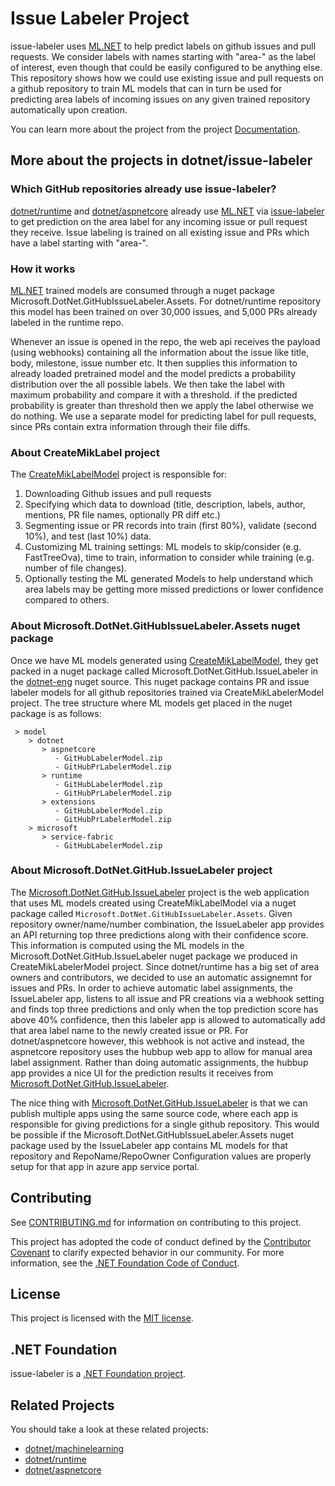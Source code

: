 # Issue Labeler Project

issue-labeler uses [ML.NET](https://github.com/dotnet/machinelearning) to help predict labels on github issues and pull requests. We consider labels with names starting with "area-" as the label of interest, even though that could be easily configured to be anything else. This repository shows how we could use existing issue and pull requests on a github repository to train ML models that can in turn be used for predicting area labels of incoming issues on any given trained repository automatically upon creation.

You can learn more about the project from the project [Documentation](Documentation).

## More about the projects in dotnet/issue-labeler

### Which GitHub repositories already use issue-labeler?
[dotnet/runtime](https://github.com/dotnet/runtime) and [dotnet/aspnetcore](https://github.com/dotnet/aspnetcore) already use [ML.NET](https://dotnet.microsoft.com/apps/machinelearning-ai/ml-dotnet) via [issue-labeler](https://github.com/dotnet/issue-labeler) to get prediction on the area label for any incoming issue or pull request they receive. Issue labeling is trained on all existing issue and PRs which have a label starting with "area-". 

### How it works
[ML.NET](https://github.com/dotnet/machinelearning) trained models are consumed through a nuget package Microsoft.DotNet.GitHubIssueLabeler.Assets. For dotnet/runtime repository this model has been trained on over 30,000 issues, and 5,000 PRs already labeled in the runtime repo.

Whenever an issue is opened in the repo, the web api receives the payload (using webhooks) containing all the information about the issue like title, body, milestone, issue number etc. It then supplies this information to already loaded pretrained model and the model predicts a probability distribution over the all possible labels. We then take the label with maximum probability and compare it with a threshold. if the predicted probability is greater than threshold then we apply the label otherwise we do nothing. We use a separate model for predicting label for pull requests, since PRs contain extra information through their file diffs. 

### About CreateMikLabel project
The [CreateMikLabelModel](https://github.com/dotnet/issue-labeler/tree/master/src/CreateMikLabelModel) project is responsible for:

1. Downloading Github issues and pull requests
2. Specifying which data to download (title, description, labels, author, mentions, PR file names, optionally PR diff etc.)
3. Segmenting issue or PR records into train (first 80%), validate (second 10%), and test (last 10%) data.
4. Customizing ML training settings: ML models to skip/consider (e.g. FastTreeOva), time to train, information to consider while training (e.g. number of file changes).
5. Optionally testing the ML generated Models to help understand which area labels may be getting more missed predictions or lower confidence compared to others.

### About Microsoft.DotNet.GitHubIssueLabeler.Assets nuget package
Once we have ML models generated using [CreateMikLabelModel](https://github.com/dotnet/issue-labeler/tree/master/src/CreateMikLabelModel), they get packed in a nuget package called Microsoft.DotNet.GitHub.IssueLabeler in the [dotnet-eng](https://pkgs.dev.azure.com/dnceng/public/_packaging/dotnet-eng/nuget/v3/index.json) nuget source. This nuget package contains PR and issue labeler models for all github repositories trained via CreateMikLabelerModel project. The tree structure where ML models get placed in the nuget package is as follows:
```
 > model
    > dotnet
       > aspnetcore
          - GitHubLabelerModel.zip
          - GitHubPrLabelerModel.zip
       > runtime
          - GitHubLabelerModel.zip
          - GitHubPrLabelerModel.zip
       > extensions
          - GitHubLabelerModel.zip
          - GitHubPrLabelerModel.zip
    > microsoft
       > service-fabric
          - GitHubLabelerModel.zip
```
### About Microsoft.DotNet.GitHub.IssueLabeler project
The [Microsoft.DotNet.GitHub.IssueLabeler](https://github.com/dotnet/issue-labeler/tree/master/src/Microsoft.DotNet.GitHub.IssueLabeler) project is the web application that uses ML models created using CreateMikLabelModel via a nuget package called `Microsoft.DotNet.GitHubIssueLabeler.Assets`.
Given repository owner/name/number combination, the IssueLabeler app provides an API returning top three predictions along with their confidence score. This information is computed using the ML models in the Microsoft.DotNet.GitHub.IssueLabeler nuget package we produced in CreateMikLabelerModel project.
Since dotnet/runtime has a big set of area owners and contributors, we decided to use an automatic assignemnt for issues and PRs. In order to achieve automatic label assignments, the IssueLabeler app, listens to all issue and PR creations via a webhook setting and finds top three predictions and only when the top prediction score has above 40% confidence, then this labeler app is allowed to automatically add that area label name to the newly created issue or PR. For dotnet/aspnetcore however, this webhook is not active and instead, the aspnetcore repository uses the hubbup web app to allow for manual area label assignment. Rather than doing automatic assignments, the hubbup app provides a nice UI for the prediction results it receives from [Microsoft.DotNet.GitHub.IssueLabeler](https://github.com/dotnet/issue-labeler/tree/master/src/Microsoft.DotNet.GitHub.IssueLabeler).

The nice thing with [Microsoft.DotNet.GitHub.IssueLabeler](https://github.com/dotnet/issue-labeler/tree/master/src/Microsoft.DotNet.GitHub.IssueLabeler) is that we can publish multiple apps using the same source code, where each app is responsible for giving predictions for a single github repository. This would be possible if the Microsoft.DotNet.GitHubIssueLabeler.Assets nuget package used by the IssueLabeler app contains ML models for that repository and RepoName/RepoOwner Configuration values are properly setup for that app in azure app service portal.

## Contributing

See [CONTRIBUTING.md](CONTRIBUTING.md) for information on contributing to this project.

This project has adopted the code of conduct defined by the [Contributor Covenant](http://contributor-covenant.org/) 
to clarify expected behavior in our community. For more information, see the [.NET Foundation Code of Conduct](http://www.dotnetfoundation.org/code-of-conduct).

## License

This project is licensed with the [MIT license](LICENSE).

## .NET Foundation

issue-labeler is a [.NET Foundation project](https://dotnetfoundation.org/projects).

## Related Projects

You should take a look at these related projects:

- [dotnet/machinelearning](https://github.com/dotnet/machinelearning)
- [dotnet/runtime](https://github.com/dotnet/runtime)
- [dotnet/aspnetcore](https://github.com/dotnet/aspnetcore)

